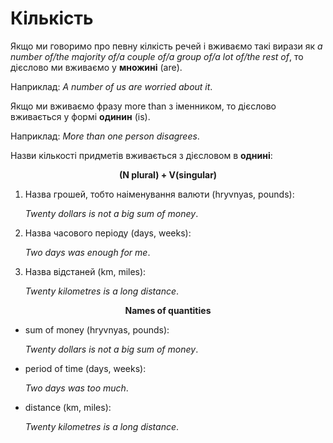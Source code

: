 # Кiлькiсть

<p>Якщо ми говоримо про певну кілкість речей і вживаємо такі вирази як <i>a number of/the majority of/a couple of/a group of/a lot of/the rest of</i>, то дієслово ми вживаємо у <b>множині</b> (are).</p>

<p>Наприклад: <i>A number of us are worried about it</i>.</p>

<p>Якщо ми вживаємо фразу more than з іменником, то дієслово вживається у формі <b>одинин</b> (is).</p>

<p>Наприклад: <i>More than one person disagrees</i>.</p>

<p>Назви кількості придметів вживається з дієсловом в <b>однині</b>:</p>

<p align="center"><b>(N plural) + V(singular)</b></p>

<ol>
<li>Назва грошей, тобто наіменування валюти (hryvnyas, pounds):</li>
<p><i>Twenty dollars is not a big sum of money</i>.</p>
<li>Назва часового періоду (days, weeks):</li>
<p><i>Two days  was enough for me</i>.</p>
<li>Назва відстаней (km, miles):</li>
<p><i>Twenty kilometres is a long distance</i>.</p>
</ol>

<p align="center"><b>Names of quantities</b></p>

<ul>
<li>sum of money (hryvnyas, pounds):</li>
<p><i>Twenty dollars is not a big sum of money</i>.</p>
<li>period of time (days, weeks):</li>
<p><i>Two days was too much</i>.</p>
<li>distance (km, miles):</li>
<p><i>Twenty kilometres is a long distance</i>.</p>
</ul>


